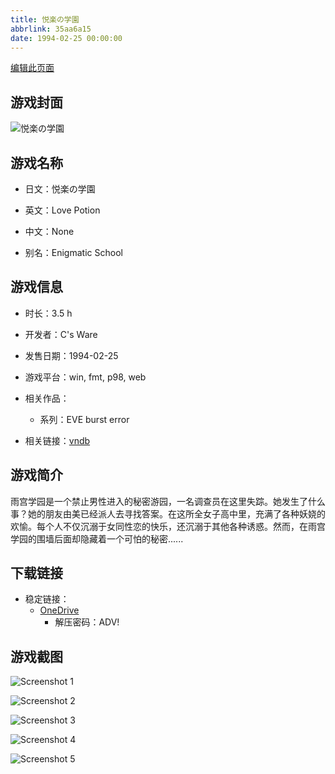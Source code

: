 ```yaml
---
title: 悦楽の学園
abbrlink: 35aa6a15
date: 1994-02-25 00:00:00
---
```

[编辑此页面](https://github.com/ACG-3/ADV3-source/blob/main/source/_posts/games/%E6%82%A6%E6%A5%BD%E3%81%AE%E5%AD%A6%E5%9C%92.md)

## 游戏封面

![悦楽の学園](https://pan.timero.xyz/onedrive/img_lib_001/%E6%82%A6%E6%A5%BD%E3%81%AE%E5%AD%A6%E5%9C%92_cover.avif)


## 游戏名称

- 日文：悦楽の学園
- 英文：Love Potion
- 中文：None

- 别名：Enigmatic School


## 游戏信息

- 时长：3.5 h
- 开发者：C's Ware
- 发售日期：1994-02-25
- 游戏平台：win, fmt, p98, web
- 相关作品：
   - 系列：EVE burst error

- 相关链接：[vndb](https://vndb.org/v740)


## 游戏简介

雨宫学园是一个禁止男性进入的秘密游园，一名调查员在这里失踪。她发生了什么事？她的朋友由美已经派人去寻找答案。在这所全女子高中里，充满了各种妖娆的欢愉。每个人不仅沉溺于女同性恋的快乐，还沉溺于其他各种诱惑。然而，在雨宫学园的围墙后面却隐藏着一个可怕的秘密......




## 下载链接

- 稳定链接：
    - [OneDrive](https://pan.timero.xyz/onedrive/adv_lib_001/%E6%82%A6%E6%A5%BD%E3%81%AE%E5%AD%A6%E5%9C%92)
        - 解压密码：ADV!



## 游戏截图


![Screenshot 1](https://pan.timero.xyz/onedrive/img_lib_001/%E6%82%A6%E6%A5%BD%E3%81%AE%E5%AD%A6%E5%9C%92_Screenshot_1.avif)

![Screenshot 2](https://pan.timero.xyz/onedrive/img_lib_001/%E6%82%A6%E6%A5%BD%E3%81%AE%E5%AD%A6%E5%9C%92_Screenshot_2.avif)

![Screenshot 3](https://pan.timero.xyz/onedrive/img_lib_001/%E6%82%A6%E6%A5%BD%E3%81%AE%E5%AD%A6%E5%9C%92_Screenshot_3.avif)

![Screenshot 4](https://pan.timero.xyz/onedrive/img_lib_001/%E6%82%A6%E6%A5%BD%E3%81%AE%E5%AD%A6%E5%9C%92_Screenshot_4.avif)

![Screenshot 5](https://pan.timero.xyz/onedrive/img_lib_001/%E6%82%A6%E6%A5%BD%E3%81%AE%E5%AD%A6%E5%9C%92_Screenshot_5.avif)

